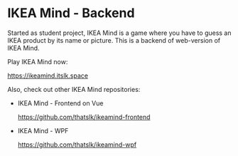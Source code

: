 # IKEA Mind - Backend

Started as student project, IKEA Mind is a game where you have to guess an IKEA product by its name or picture.
This is a backend of web-version of IKEA Mind. 

Play IKEA Mind now: 

https://ikeamind.itslk.space

Also, check out other IKEA Mind repositories: 

* IKEA Mind - Frontend on Vue

  https://github.com/thatslk/ikeamind-frontend

* IKEA Mind - WPF

  https://github.com/thatslk/ikeamind-wpf
